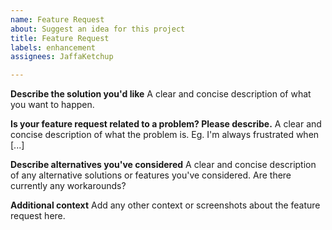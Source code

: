 ```yaml
---
name: Feature Request
about: Suggest an idea for this project
title: Feature Request
labels: enhancement
assignees: JaffaKetchup

---
```


**Describe the solution you'd like**
A clear and concise description of what you want to happen.

**Is your feature request related to a problem? Please describe.**
A clear and concise description of what the problem is. Eg. I'm always frustrated when [...]

**Describe alternatives you've considered**
A clear and concise description of any alternative solutions or features you've considered. Are there currently any workarounds?

**Additional context**
Add any other context or screenshots about the feature request here.
